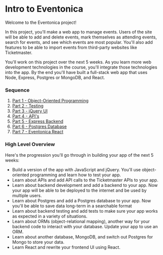 # Intro to Eventonica

Welcome to the Eventonica project!

In this project, you'll make a web app to manage events. Users of the site will be able to add and delete events, mark themselves as attending events, search for events, and see which events are most popular. You'll also add features to be able to import events from third-party websites like Ticketmaster.

You'll work on this project over the next 5 weeks. As you learn more web development technologies in the course, you'll integrate those technologies into the app. By the end you'll have built a full-stack web app that uses Node, Express, Postgres or MongoDB, and React.

### Sequence

1. [Part 1 - Object-Oriented Programming](./eventonica-part1-objects.md)
1. [Part 2 - Testing](./eventonica-part2-testing.md)
1. [Part 3 - jQuery UI](./eventonica-part3-jquery-ui.md)
1. [Part 4 - API's](./eventonica-part4-apis.md)
1. [Part 5 - Express Backend](./eventonica-part5-express-backend.md)
1. [Part 6 - Postgres Database](./eventonica-part6-postgres.md)
1. [Part 7 - Eventonica React](./eventonica-react.md)

### High Level Overview

Here's the progression you'll go through in building your app of the next 5 weeks:

- Build a version of the app with JavaScript and jQuery. You'll use object-oriented programming and learn how to test your app.
- Learn about APIs and add API calls to the Ticketmaster APIs to your app.
- Learn about backend development and add a backend to your app. Now your app will be able to be deployed to the internet and be used by multiple users.
- Learn about Postgres and add a Postgres database to your app. Now you'll be able to save data long-term in a searchable format
- Learn about backend testing and add tests to make sure your app works as expected in a variety of situations.
- Learn about ORMs (object-relational mapping), another way for your backend code to interact with your database. Update your app to use an ORM.
- Learn about another database, MongoDB, and switch out Postgres for Mongo to store your data.
- Learn React and rewrite your frontend UI using React.
